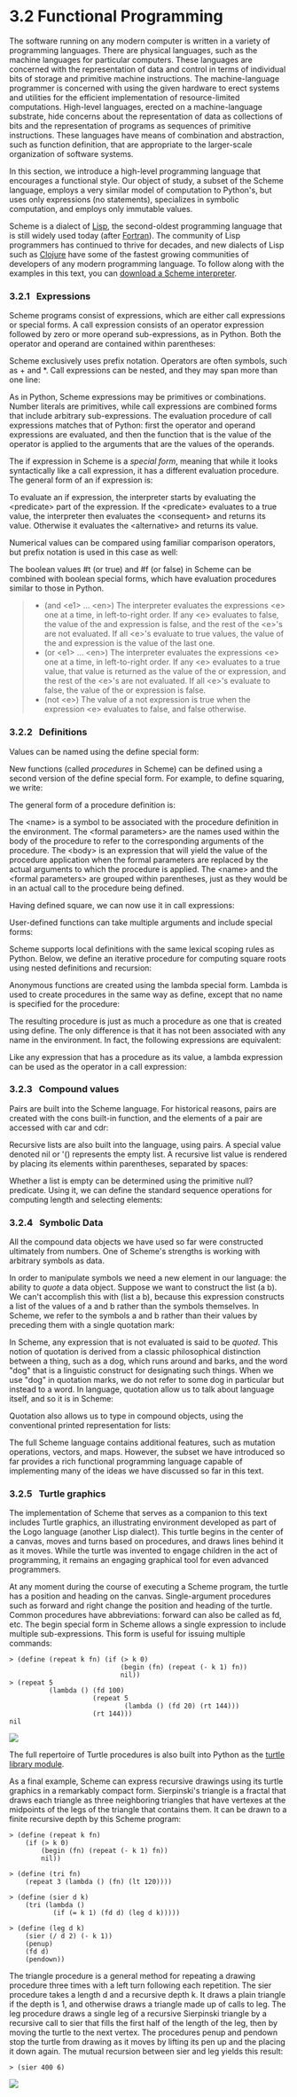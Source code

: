 # 3.2 Functional Programming

The software running on any modern computer is written in a variety of programming languages. There are physical languages, such as the machine languages for particular computers. These languages are concerned with the representation of data and control in terms of individual bits of storage and primitive machine instructions. The machine-language programmer is concerned with using the given hardware to erect systems and utilities for the efficient implementation of resource-limited computations. High-level languages, erected on a machine-language substrate, hide concerns about the representation of data as collections of bits and the representation of programs as sequences of primitive instructions. These languages have means of combination and abstraction, such as function definition, that are appropriate to the larger-scale organization of software systems.

In this section, we introduce a high-level programming language that encourages a functional style. Our object of study, a subset of the Scheme language, employs a very similar model of computation to Python's, but uses only expressions (no statements), specializes in symbolic computation, and employs only immutable values.

Scheme is a dialect of [Lisp](http://en.wikipedia.org/wiki/Lisp_(programming_language)), the second-oldest programming language that is still widely used today (after [Fortran](http://en.wikipedia.org/wiki/Fortran)). The community of Lisp programmers has continued to thrive for decades, and new dialects of Lisp such as [Clojure](http://en.wikipedia.org/wiki/Clojure) have some of the fastest growing communities of developers of any modern programming language. To follow along with the examples in this text, you can [download a Scheme interpreter](http://inst.eecs.berkeley.edu/~scheme/).

### 3.2.1   Expressions

Scheme programs consist of expressions, which are either call expressions or special forms. A call expression consists of an operator expression followed by zero or more operand sub-expressions, as in Python. Both the operator and operand are contained within parentheses:

Scheme exclusively uses prefix notation. Operators are often symbols, such as + and \*. Call expressions can be nested, and they may span more than one line:

As in Python, Scheme expressions may be primitives or combinations. Number literals are primitives, while call expressions are combined forms that include arbitrary sub-expressions. The evaluation procedure of call expressions matches that of Python: first the operator and operand expressions are evaluated, and then the function that is the value of the operator is applied to the arguments that are the values of the operands.

The if expression in Scheme is a _special form_, meaning that while it looks syntactically like a call expression, it has a different evaluation procedure. The general form of an if expression is:

To evaluate an if expression, the interpreter starts by evaluating the &lt;predicate&gt; part of the expression. If the &lt;predicate&gt; evaluates to a true value, the interpreter then evaluates the &lt;consequent&gt; and returns its value. Otherwise it evaluates the &lt;alternative&gt; and returns its value.

Numerical values can be compared using familiar comparison operators, but prefix notation is used in this case as well:

The boolean values #t (or true) and #f (or false) in Scheme can be combined with boolean special forms, which have evaluation procedures similar to those in Python.

> -   (and &lt;e1&gt; ... &lt;en&gt;) The interpreter evaluates the expressions &lt;e&gt; one at a time, in left-to-right order. If any &lt;e&gt; evaluates to false, the value of the and expression is false, and the rest of the &lt;e&gt;'s are not evaluated. If all &lt;e&gt;'s evaluate to true values, the value of the and expression is the value of the last one.
> -   (or &lt;e1&gt; ... &lt;en&gt;) The interpreter evaluates the expressions &lt;e&gt; one at a time, in left-to-right order. If any &lt;e&gt; evaluates to a true value, that value is returned as the value of the or expression, and the rest of the &lt;e&gt;'s are not evaluated. If all &lt;e&gt;'s evaluate to false, the value of the or expression is false.
> -   (not &lt;e&gt;) The value of a not expression is true when the expression &lt;e&gt; evaluates to false, and false otherwise.

### 3.2.2   Definitions

Values can be named using the define special form:

New functions (called _procedures_ in Scheme) can be defined using a second version of the define special form. For example, to define squaring, we write:

The general form of a procedure definition is:

The &lt;name&gt; is a symbol to be associated with the procedure definition in the environment. The &lt;formal parameters&gt; are the names used within the body of the procedure to refer to the corresponding arguments of the procedure. The &lt;body&gt; is an expression that will yield the value of the procedure application when the formal parameters are replaced by the actual arguments to which the procedure is applied. The &lt;name&gt; and the &lt;formal parameters&gt; are grouped within parentheses, just as they would be in an actual call to the procedure being defined.

Having defined square, we can now use it in call expressions:

User-defined functions can take multiple arguments and include special forms:

Scheme supports local definitions with the same lexical scoping rules as Python. Below, we define an iterative procedure for computing square roots using nested definitions and recursion:

Anonymous functions are created using the lambda special form. Lambda is used to create procedures in the same way as define, except that no name is specified for the procedure:

The resulting procedure is just as much a procedure as one that is created using define. The only difference is that it has not been associated with any name in the environment. In fact, the following expressions are equivalent:

Like any expression that has a procedure as its value, a lambda expression can be used as the operator in a call expression:

### 3.2.3   Compound values

Pairs are built into the Scheme language. For historical reasons, pairs are created with the cons built-in function, and the elements of a pair are accessed with car and cdr:

Recursive lists are also built into the language, using pairs. A special value denoted nil or '() represents the empty list. A recursive list value is rendered by placing its elements within parentheses, separated by spaces:

Whether a list is empty can be determined using the primitive null? predicate. Using it, we can define the standard sequence operations for computing length and selecting elements:

### 3.2.4   Symbolic Data

All the compound data objects we have used so far were constructed ultimately from numbers. One of Scheme's strengths is working with arbitrary symbols as data.

In order to manipulate symbols we need a new element in our language: the ability to _quote_ a data object. Suppose we want to construct the list (a b). We can't accomplish this with (list a b), because this expression constructs a list of the values of a and b rather than the symbols themselves. In Scheme, we refer to the symbols a and b rather than their values by preceding them with a single quotation mark:

In Scheme, any expression that is not evaluated is said to be _quoted_. This notion of quotation is derived from a classic philosophical distinction between a thing, such as a dog, which runs around and barks, and the word "dog" that is a linguistic construct for designating such things. When we use "dog" in quotation marks, we do not refer to some dog in particular but instead to a word. In language, quotation allow us to talk about language itself, and so it is in Scheme:

Quotation also allows us to type in compound objects, using the conventional printed representation for lists:

The full Scheme language contains additional features, such as mutation operations, vectors, and maps. However, the subset we have introduced so far provides a rich functional programming language capable of implementing many of the ideas we have discussed so far in this text.

### 3.2.5   Turtle graphics

The implementation of Scheme that serves as a companion to this text includes Turtle graphics, an illustrating environment developed as part of the Logo language (another Lisp dialect). This turtle begins in the center of a canvas, moves and turns based on procedures, and draws lines behind it as it moves. While the turtle was invented to engage children in the act of programming, it remains an engaging graphical tool for even advanced programmers.

At any moment during the course of executing a Scheme program, the turtle has a position and heading on the canvas. Single-argument procedures such as forward and right change the position and heading of the turtle. Common procedures have abbreviations: forward can also be called as fd, etc. The begin special form in Scheme allows a single expression to include multiple sub-expressions. This form is useful for issuing multiple commands:

```
> (define (repeat k fn) (if (> k 0)
                            (begin (fn) (repeat (- k 1) fn))
                            nil))
> (repeat 5
          (lambda () (fd 100)
                     (repeat 5
                             (lambda () (fd 20) (rt 144)))
                     (rt 144)))
nil

```

![](/img/cs61a/star.png)

The full repertoire of Turtle procedures is also built into Python as the [turtle library module](http://docs.python.org/py3k/library/turtle.html).

As a final example, Scheme can express recursive drawings using its turtle graphics in a remarkably compact form. Sierpinski's triangle is a fractal that draws each triangle as three neighboring triangles that have vertexes at the midpoints of the legs of the triangle that contains them. It can be drawn to a finite recursive depth by this Scheme program:

```
> (define (repeat k fn)
    (if (> k 0)
        (begin (fn) (repeat (- k 1) fn))
        nil))

> (define (tri fn)
    (repeat 3 (lambda () (fn) (lt 120))))

> (define (sier d k)
    (tri (lambda ()
           (if (= k 1) (fd d) (leg d k)))))

> (define (leg d k)
    (sier (/ d 2) (- k 1))
    (penup)
    (fd d)
    (pendown))

```

The triangle procedure is a general method for repeating a drawing procedure three times with a left turn following each repetition. The sier procedure takes a length d and a recursive depth k. It draws a plain triangle if the depth is 1, and otherwise draws a triangle made up of calls to leg. The leg procedure draws a single leg of a recursive Sierpinski triangle by a recursive call to sier that fills the first half of the length of the leg, then by moving the turtle to the next vertex. The procedures penup and pendown stop the turtle from drawing as it moves by lifting its pen up and the placing it down again. The mutual recursion between sier and leg yields this result:

```
> (sier 400 6)

```

![](/img/cs61a/sier.png)